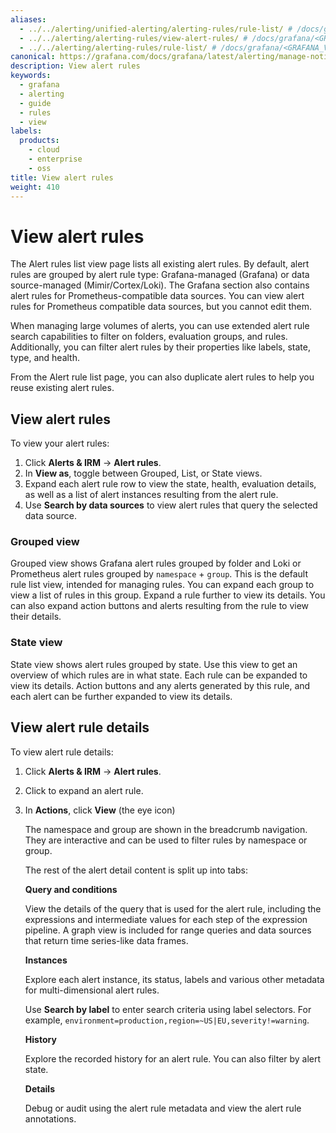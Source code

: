 ```yaml
---
aliases:
  - ../../alerting/unified-alerting/alerting-rules/rule-list/ # /docs/grafana/<GRAFANA_VERSION>/alerting/unified-alerting/alerting-rules/rule-list
  - ../../alerting/alerting-rules/view-alert-rules/ # /docs/grafana/<GRAFANA_VERSION>/alerting/alerting-rules/view-alert-rules
  - ../../alerting/alerting-rules/rule-list/ # /docs/grafana/<GRAFANA_VERSION>/alerting/alerting-rules/rule-list
canonical: https://grafana.com/docs/grafana/latest/alerting/manage-notifications/view-alert-rules/
description: View alert rules
keywords:
  - grafana
  - alerting
  - guide
  - rules
  - view
labels:
  products:
    - cloud
    - enterprise
    - oss
title: View alert rules
weight: 410
---
```


# View alert rules

The Alert rules list view page lists all existing alert rules. By default, alert rules are grouped by alert rule type: Grafana-managed (Grafana) or data source-managed (Mimir/Cortex/Loki). The Grafana section also contains alert rules for Prometheus-compatible data sources.  You can view alert rules for Prometheus compatible data sources, but you cannot edit them.

When managing large volumes of alerts, you can use extended alert rule search capabilities to filter on folders, evaluation groups, and rules. Additionally, you can filter alert rules by their properties like labels, state, type, and health.

From the Alert rule list page, you can also duplicate alert rules to help you reuse existing alert rules.

## View alert rules

To view your alert rules:

1. Click **Alerts & IRM** -> **Alert rules**.
1. In **View as**, toggle between Grouped, List, or State views.
1. Expand each alert rule row to view the state, health, evaluation details, as well as a list of alert instances resulting from the alert rule.
1. Use **Search by data sources** to view alert rules that query the selected data source.

### Grouped view

Grouped view shows Grafana alert rules grouped by folder and Loki or Prometheus alert rules grouped by `namespace` + `group`. This is the default rule list view, intended for managing rules. You can expand each group to view a list of rules in this group. Expand a rule further to view its details. You can also expand action buttons and alerts resulting from the rule to view their details.

### State view

State view shows alert rules grouped by state. Use this view to get an overview of which rules are in what state. Each rule can be expanded to view its details. Action buttons and any alerts generated by this rule, and each alert can be further expanded to view its details.

## View alert rule details

To view alert rule details:

1. Click **Alerts & IRM** -> **Alert rules**.
1. Click to expand an alert rule.
1. In **Actions**, click **View** (the eye icon)

   The namespace and group are shown in the breadcrumb navigation. They are interactive and can be used to filter rules by namespace or group.

   The rest of the alert detail content is split up into tabs:

   **Query and conditions**

   View the details of the query that is used for the alert rule, including the expressions and intermediate values for each step of the expression pipeline. A graph view is included for range queries and data sources that return time series-like data frames.

   **Instances**

   Explore each alert instance, its status, labels and various other metadata for multi-dimensional alert rules.

   Use **Search by label** to enter search criteria using label selectors. For example, `environment=production,region=~US|EU,severity!=warning`.

   **History**

   Explore the recorded history for an alert rule. You can also filter by alert state.

   **Details**

   Debug or audit using the alert rule metadata and view the alert rule annotations.


